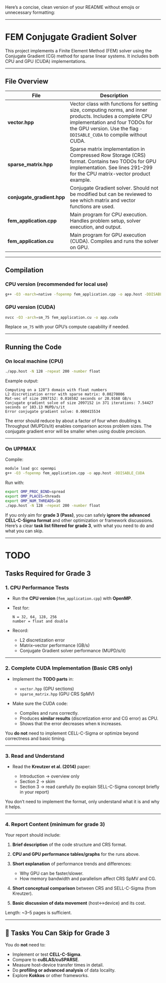 Here’s a concise, clean version of your README without emojis or unnecessary formatting:

---

# FEM Conjugate Gradient Solver

This project implements a Finite Element Method (FEM) solver using the Conjugate Gradient (CG) method for sparse linear systems. It includes both CPU and GPU (CUDA) implementations.

---

## File Overview

| File                       | Description                                                                                                                                                                                                          |
| -------------------------- | -------------------------------------------------------------------------------------------------------------------------------------------------------------------------------------------------------------------- |
| **vector.hpp**             | Vector class with functions for setting size, computing norms, and inner products. Includes a complete CPU implementation and four TODOs for the GPU version. Use the flag `-DDISABLE_CUDA` to compile without CUDA. |
| **sparse_matrix.hpp**      | Sparse matrix implementation in Compressed Row Storage (CRS) format. Contains two TODOs for GPU implementation. See lines 291–299 for the CPU matrix-vector product example.                                         |
| **conjugate_gradient.hpp** | Conjugate Gradient solver. Should not be modified but can be reviewed to see which matrix and vector functions are used.                                                                                             |
| **fem_application.cpp**    | Main program for CPU execution. Handles problem setup, solver execution, and output.                                                                                                                                 |
| **fem_application.cu**     | Main program for GPU execution (CUDA). Compiles and runs the solver on GPU.                                                                                                                                          |

---

## Compilation

### CPU version (recommended for local use)

```bash
g++ -O3 -march=native -fopenmp fem_application.cpp -o app.host -DDISABLE_CUDA
```

### GPU version (CUDA)

```bash
nvcc -O3 -arch=sm_75 fem_application.cu -o app.cuda
```

Replace `sm_75` with your GPU’s compute capability if needed.

---

## Running the Code

### On local machine (CPU)

```bash
./app.host -N 128 -repeat 200 -number float
```

Example output:

```
Computing on a 128^3 domain with float numbers
L2 discretization error with sparse matrix: 0.00270006
Mat-vec of size 2097152: 0.016582 seconds or 28.9168 GB/s
Conjugate gradient solve of size 2097152 in 371 iterations: 7.54427 seconds or 103.13 MUPD/s/it
Error conjugate gradient solve: 0.000415534
```

The error should reduce by about a factor of four when doubling `N`. Throughput (MUPD/s/it) enables comparison across problem sizes. The conjugate gradient error will be smaller when using double precision.

---

### On UPPMAX

Compile:

```bash
module load gcc openmpi
g++ -O3 -fopenmp fem_application.cpp -o app.host -DDISABLE_CUDA
```

Run with:

```bash
export OMP_PROC_BIND=spread
export OMP_PLACES=threads
export OMP_NUM_THREADS=16
./app.host -N 128 -repeat 200 -number float
```



If you only aim for **grade 3 (Pass)**, you can safely **ignore the advanced CELL-C-Sigma format** and other optimization or framework discussions.
Here’s a clear **task list filtered for grade 3**, with what you need to do and what you can skip.

---

# TODO
## Tasks Required for Grade 3

### 1. CPU Performance Tests

* Run the **CPU version** (`fem_application.cpp`) with **OpenMP**.
* Test for:

  ```
  N = 32, 64, 128, 256
  number = float and double
  ```
* Record:

  * L2 discretization error
  * Matrix–vector performance (GB/s)
  * Conjugate Gradient solver performance (MUPD/s/it)

---

### 2. Complete CUDA Implementation (Basic CRS only)

* Implement the **TODO parts** in:

  * `vector.hpp` (GPU sections)
  * `sparse_matrix.hpp` (GPU CRS SpMV)
* Make sure the CUDA code:

  * Compiles and runs correctly.
  * Produces **similar results** (discretization error and CG error) as CPU.
  * Shows that the error decreases when `N` increases.

You **do not** need to implement CELL-C-Sigma or optimize beyond correctness and basic timing.

---

### 3. Read and Understand

* Read the **Kreutzer et al. (2014)** paper:

  * Introduction → overview only
  * Section 2 → skim
  * Section 3 → read carefully (to explain SELL-C-Sigma concept briefly in your report)

You don’t need to implement the format, only understand what it is and why it helps.

---

### 4. Report Content (minimum for grade 3)

Your report should include:

1. **Brief description** of the code structure and CRS format.
2. **CPU and GPU performance tables/graphs** for the runs above.
3. **Short explanation** of performance trends and differences:

   * Why GPU can be faster/slower.
   * How memory bandwidth and parallelism affect CRS SpMV and CG.
4. **Short conceptual comparison** between CRS and SELL-C-Sigma (from Kreutzer).
5. **Basic discussion of data movement** (host↔device) and its cost.

Length: ~3–5 pages is sufficient.

---

## 🚫 Tasks You Can Skip for Grade 3

You do **not** need to:

* Implement or test **CELL-C-Sigma**.
* Compare to **cuBLAS/cuSPARSE**.
* Measure host-device transfer times in detail.
* Do **profiling or advanced analysis** of data locality.
* Explore **Kokkos** or other frameworks.

